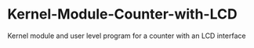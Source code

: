 # Kernel-Module-Counter-with-LCD
Kernel module and user level program for a counter with an LCD interface
